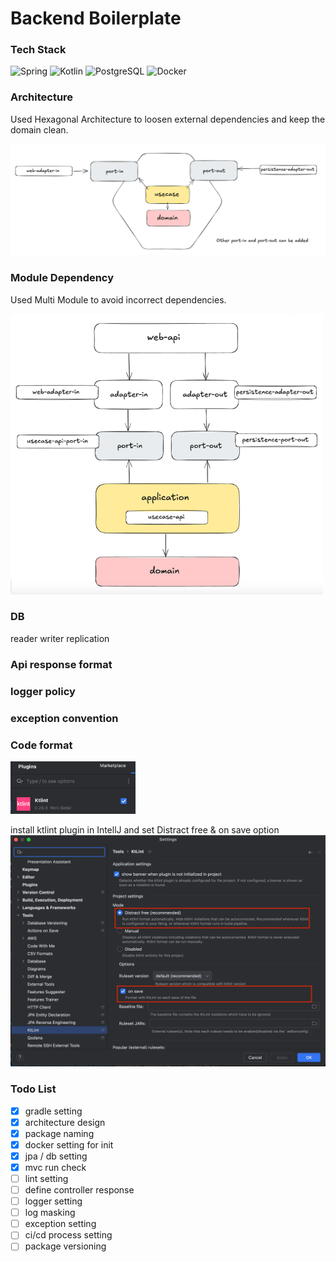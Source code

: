 # Backend Boilerplate

### Tech Stack
![Spring](https://img.shields.io/badge/Spring-6DB33F?style=flat-square&logo=Spring&logoColor=white)
![Kotlin](https://img.shields.io/badge/Kotlin-7F52FF?style=flat-square&logo=Kotlin&logoColor=white)
![PostgreSQL](https://img.shields.io/badge/PostgreSQL-4169E1?style=flat-square&logo=PostgreSQL&logoColor=white)
![Docker](https://img.shields.io/badge/Docker-2496ED?style=flat-square&logo=Docker&logoColor=white)

### Architecture
Used Hexagonal Architecture to loosen external dependencies and keep the domain clean.

<img src="hexagonal_architecture.png" width="700" alt="hexagonal architecture">


### Module Dependency
Used Multi Module to avoid incorrect dependencies.

<img src="module_dependency.png" width="500" alt="module dependency">

### DB
reader writer replication

### Api response format

### logger policy

### exception convention

### Code format
<img src="img.png" width="200" alt="module dependency">

install ktlint plugin in IntellJ and set Distract free & on save option
![img_1.png](img_1.png)

### Todo List
- [x] gradle setting
- [x] architecture design
- [x] package naming
- [x] docker setting for init
- [x] jpa / db setting
- [x] mvc run check
- [ ] lint setting
- [ ] define controller response
- [ ] logger setting
- [ ] log masking
- [ ] exception setting
- [ ] ci/cd process setting
- [ ] package versioning
